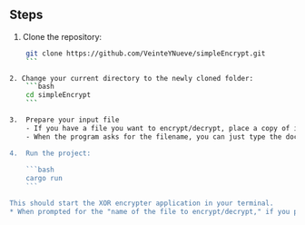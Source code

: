 ## Steps

1.  Clone the repository:
```bash
    git clone https://github.com/VeinteYNueve/simpleEncrypt.git
    ```

2. Change your current directory to the newly cloned folder:
    ```bash
    cd simpleEncrypt
    ```

3.  Prepare your input file
    - If you have a file you want to encrypt/decrypt, place a copy of it inside the `simpleEncrypt` directory you just navigated into.
    - When the program asks for the filename, you can just type the document's name instead of a full path.

4.  Run the project:
    
    ```bash
    cargo run
    ```

This should start the XOR encrypter application in your terminal.
* When prompted for the "name of the file to encrypt/decrypt," if you placed your file in the `simpleEncrypt` directory, you may just type its name. Otherwise, you'll need to provide the full path to the file.